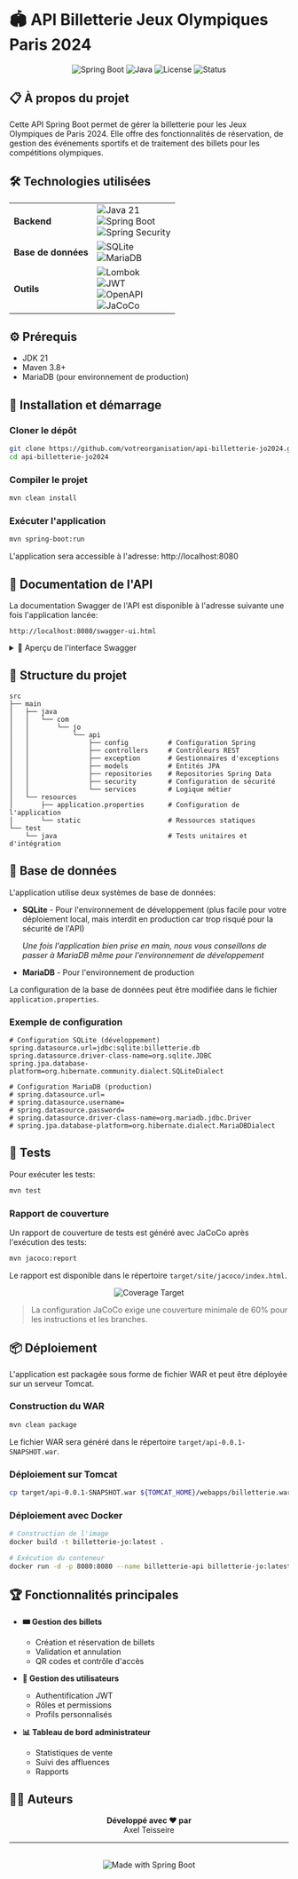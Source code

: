 # 🏟️ API Billetterie Jeux Olympiques Paris 2024

<div align="center">
  <img src="https://img.shields.io/badge/Spring%20Boot-3.4.4-brightgreen" alt="Spring Boot"/>
  <img src="https://img.shields.io/badge/Java-21-orange" alt="Java"/>
  <img src="https://img.shields.io/badge/License-MIT-blue" alt="License"/>
  <img src="https://img.shields.io/badge/Status-En%20développement-yellow" alt="Status"/>
</div>

## 📋 À propos du projet

Cette API Spring Boot permet de gérer la billetterie pour les Jeux Olympiques de Paris 2024. Elle offre des fonctionnalités de réservation, de gestion des événements sportifs et de traitement des billets pour les compétitions olympiques.

## 🛠️ Technologies utilisées

<table>
  <tr>
    <td><strong>Backend</strong></td>
    <td>
      <img src="https://img.shields.io/badge/Java-21-orange" alt="Java 21"/><br/>
      <img src="https://img.shields.io/badge/Spring%20Boot-3.4.4-brightgreen" alt="Spring Boot"/><br/>
      <img src="https://img.shields.io/badge/Spring%20Security-3.3.5-brightgreen" alt="Spring Security"/>
    </td>
  </tr>
  <tr>
    <td><strong>Base de données</strong></td>
    <td>
      <img src="https://img.shields.io/badge/SQLite-3.47.0-blue" alt="SQLite"/><br/>
      <img src="https://img.shields.io/badge/MariaDB-11.4.6-blue" alt="MariaDB"/>
    </td>
  </tr>
  <tr>
    <td><strong>Outils</strong></td>
    <td>
      <img src="https://img.shields.io/badge/Lombok-1.18.34-red" alt="Lombok"/><br/>
      <img src="https://img.shields.io/badge/JWT-0.11.5-blue" alt="JWT"/><br/>
      <img src="https://img.shields.io/badge/OpenAPI-2.8.8-green" alt="OpenAPI"/><br/>
      <img src="https://img.shields.io/badge/JaCoCo-0.8.11-orange" alt="JaCoCo"/>
    </td>
  </tr>
</table>

## ⚙️ Prérequis

- JDK 21
- Maven 3.8+
- MariaDB (pour environnement de production)

## 🚀 Installation et démarrage

### Cloner le dépôt
```bash
git clone https://github.com/votreorganisation/api-billetterie-jo2024.git
cd api-billetterie-jo2024
```

### Compiler le projet
```bash
mvn clean install
```

### Exécuter l'application
```bash
mvn spring-boot:run
```

L'application sera accessible à l'adresse: http://localhost:8080

## 📖 Documentation de l'API

La documentation Swagger de l'API est disponible à l'adresse suivante une fois l'application lancée:
```
http://localhost:8080/swagger-ui.html
```

<details>
  <summary>📸 Aperçu de l'interface Swagger</summary>
  <p align="center">
    <i>Capture d'écran de l'interface Swagger disponible après lancement</i>
  </p>
</details>

## 📁 Structure du projet

```
src
├── main
│   ├── java
│   │   └── com
│   │       └── jo
│   │           └── api
│   │               ├── config          # Configuration Spring
│   │               ├── controllers     # Contrôleurs REST
│   │               ├── exception       # Gestionnaires d'exceptions
│   │               ├── models          # Entités JPA
│   │               ├── repositories    # Repositories Spring Data
│   │               ├── security        # Configuration de sécurité
│   │               └── services        # Logique métier
│   └── resources
│       ├── application.properties      # Configuration de l'application
│       └── static                      # Ressources statiques
└── test
    └── java                            # Tests unitaires et d'intégration
```

## 💾 Base de données

L'application utilise deux systèmes de base de données:

- **SQLite** - Pour l'environnement de développement (plus facile pour votre déploiement local,
  mais interdit en production car trop risqué pour la sécurité de l'API)
  
  *Une fois l'application bien prise en main, nous vous conseillons de passer à MariaDB
  même pour l'environnement de développement*
  
- **MariaDB** - Pour l'environnement de production

La configuration de la base de données peut être modifiée dans le fichier `application.properties`.

### Exemple de configuration

```properties
# Configuration SQLite (développement)
spring.datasource.url=jdbc:sqlite:billetterie.db
spring.datasource.driver-class-name=org.sqlite.JDBC
spring.jpa.database-platform=org.hibernate.community.dialect.SQLiteDialect

# Configuration MariaDB (production)
# spring.datasource.url=
# spring.datasource.username=
# spring.datasource.password=
# spring.datasource.driver-class-name=org.mariadb.jdbc.Driver
# spring.jpa.database-platform=org.hibernate.dialect.MariaDBDialect
```

## 🧪 Tests

Pour exécuter les tests:
```bash
mvn test
```

### Rapport de couverture

Un rapport de couverture de tests est généré avec JaCoCo après l'exécution des tests:

```bash
mvn jacoco:report
```

Le rapport est disponible dans le répertoire `target/site/jacoco/index.html`.

<div align="center">
  <img src="https://img.shields.io/badge/Coverage%20Target-60%25-success" alt="Coverage Target"/>
</div>

> La configuration JaCoCo exige une couverture minimale de 60% pour les instructions et les branches.

## 📦 Déploiement

L'application est packagée sous forme de fichier WAR et peut être déployée sur un serveur Tomcat.

### Construction du WAR
```bash
mvn clean package
```

Le fichier WAR sera généré dans le répertoire `target/api-0.0.1-SNAPSHOT.war`.

### Déploiement sur Tomcat
```bash
cp target/api-0.0.1-SNAPSHOT.war ${TOMCAT_HOME}/webapps/billetterie.war
```

### Déploiement avec Docker

```bash
# Construction de l'image
docker build -t billetterie-jo:latest .

# Exécution du conteneur
docker run -d -p 8080:8080 --name billetterie-api billetterie-jo:latest
```

## 🏆 Fonctionnalités principales

- **🎟️ Gestion des billets**
  - Création et réservation de billets
  - Validation et annulation
  - QR codes et contrôle d'accès

- **👤 Gestion des utilisateurs**
  - Authentification JWT
  - Rôles et permissions
  - Profils personnalisés

- **📊 Tableau de bord administrateur**
  - Statistiques de vente
  - Suivi des affluences
  - Rapports

## 👨‍💻 Auteurs

<div align="center">
  <strong>Développé avec ❤️ par</strong>
  <br>
  Axel Teisseire
</div>

---

<div align="center">
  <br>
  <img src="https://img.shields.io/badge/Made%20with-Spring%20Boot-brightgreen" alt="Made with Spring Boot"/>
</div>
